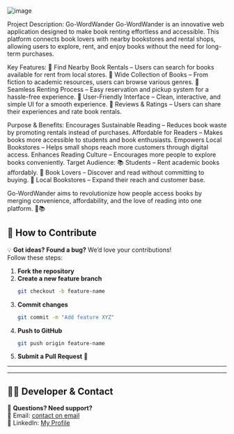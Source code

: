 ![image](https://github.com/user-attachments/assets/faca9214-c993-4724-bca5-59c255ad7389)

Project Description: Go-WordWander
Go-WordWander is an innovative web application designed to make book renting effortless and accessible. This platform connects book lovers with nearby bookstores and rental shops, allowing users to explore, rent, and enjoy books without the need for long-term purchases.

Key Features:
📍 Find Nearby Book Rentals – Users can search for books available for rent from local stores.
📖 Wide Collection of Books – From fiction to academic resources, users can browse various genres.
🔄 Seamless Renting Process – Easy reservation and pickup system for a hassle-free experience.
👤 User-Friendly Interface – Clean, interactive, and simple UI for a smooth experience.
💬 Reviews & Ratings – Users can share their experiences and rate book rentals.

Purpose & Benefits:
Encourages Sustainable Reading – Reduces book waste by promoting rentals instead of purchases.
Affordable for Readers – Makes books more accessible to students and book enthusiasts.
Empowers Local Bookstores – Helps small shops reach more customers through digital access.
Enhances Reading Culture – Encourages more people to explore books conveniently.
Target Audience:
📚 Students – Rent academic books affordably.
📖 Book Lovers – Discover and read without committing to buying.
🏪 Local Bookstores – Expand their reach and customer base.

Go-WordWander aims to revolutionize how people access books by merging convenience, affordability, and the love of reading into one platform. 🚀📚


## **📢 How to Contribute**  

💡 **Got ideas? Found a bug?** We’d love your contributions!  
Follow these steps:  

1. **Fork the repository**  
2. **Create a new feature branch**  
   ```bash
   git checkout -b feature-name
   ```
3. **Commit changes**  
   ```bash
   git commit -m "Add feature XYZ"
   ```
4. **Push to GitHub**  
   ```bash
   git push origin feature-name
   ```
5. **Submit a Pull Request** 🚀  

---


---

## **👨‍💻 Developer & Contact**  

💬 **Questions? Need support?**  
📧 Email: [contact on email](mailto:your.durgeshkumarddddd1234@gmail.com)  
🔗 LinkedIn: [My Profile](www.linkedin.com/in/durgeshkumar)  
